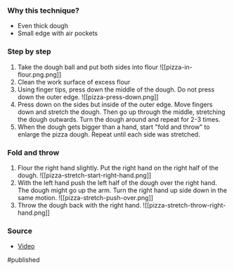 ### Why this technique?
- Even thick dough
- Small edge with air pockets

### Step by step
1. Take the dough ball and put both sides into flour
	![[pizza-in-flour.png.png]]
2. Clean the work surface of excess flour
3. Using finger tips, press down the middle of the dough. Do not press down the outer edge.
	![[pizza-press-down.png]]
2. Press down on the sides but inside of the outer edge. Move fingers down and stretch the dough. Then go up through the middle, stretching the dough outwards. Turn the dough around and repeat for 2-3 times.
3. When the dough gets bigger than a hand, start "fold and throw" to enlarge the pizza dough. Repeat until each side was stretched.  

### Fold and throw 
1. Flour the right hand slightly. Put the right hand on the right half of the dough.
	![[pizza-stretch-start-right-hand.png]]
2. With the left hand push the left half of the dough over the right hand. The dough might go up the arm. Turn the right hand up side down in the same motion.
	![[pizza-stretch-push-over.png]]
3. Throw the dough back with the right hand. 
	![[pizza-stretch-throw-right-hand.png]]

### Source
- [Video](https://youtu.be/EI4RoemHe5M?t=915)

#published